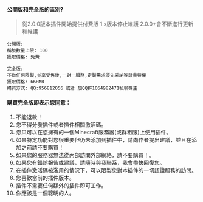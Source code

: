 #### 公開版和完全版的區別?
>從2.0.0版本插件開始提供付費版
1.x版本停止維護
2.0.0+會不斷進行更新和維護


```
公開版:
稱號數量上限: 100
獲取價格: 免費

完全版:
不做任何限製,並享受售後,一對一服務,定製需求優先采納等尊貴特權
獲取價格: 66RMB
購買方式: QQ:956812056 或者 加QQ群1064982471私聊群主
```

#### 購買完全版即表示您同意：
1. 不能退款！
2. 您不得分發插件或者插件相關激活碼。
3. 您只可以在您擁有的一個Minecraft服務器(或群租服)上使用插件。
4. 如果特定功能對您很重要但仍未添加到插件中，請向作者提出建議，並且在添加之前請不要購買！
5. 如果您的服務器無法從內部訪問外部網絡，請不要購買！。
6. 如果您有錯誤報告或建議，請隨時與我聯系，我會盡快回復您。
7. 在插件激活碼被濫用的情況下，可以限製您對本插件的一切認證服務的訪問。
8. 您喜歡當前的插件版本。
9. 插件不需要任何額外的插件即可工作。
10. 你應該是一個聰明的人。